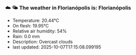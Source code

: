 ### ☁️ 🌤️  The weather in Florianópolis is: Florianópolis

- Temperature: 20.44°C
- On flesh: 19.95°C
- Relative air humidity: 54%
- Rain: 0.0 mm
- Description: Overcast clouds
- last updated: 2025-10-07T17:15:08.099195
